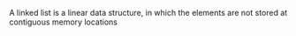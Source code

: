  A linked list is a linear data structure, in which the elements are not stored at contiguous memory locations
